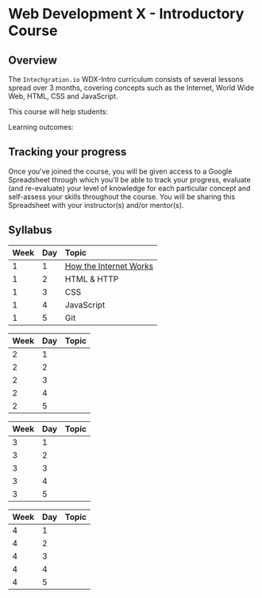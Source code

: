 # Web Development X - Introductory Course

## Overview 

The `Intechgration.io` WDX-Intro curriculum consists of several lessons spread over 3 months, covering concepts such as the Internet, World Wide Web, HTML, CSS and JavaScript.

This course will help students:

Learning outcomes:

## Tracking your progress

Once you've joined the course, you will be given access to a Google Spreadsheet through which you'll be able to track your progress, evaluate (and re-evaluate) your level of knowledge for each particular concept and self-assess your skills throughout the course. You will be sharing this Spreadsheet with your instructor(s) and/or mentor(s).

## Syllabus

| **Week** | **Day** | **Topic**                           |
| :---     |:---     |:---                                 |
| 1        | 1       | [How the Internet Works](week1.md#) |
| 1        | 2       | HTML & HTTP                         |
| 1        | 3       | CSS                                 |
| 1        | 4       | JavaScript                          |
| 1        | 5       | Git                                 |

| **Week** | **Day** | **Topic**                           |
| :---     |:---     |:---                                 |
| 2        | 1       | [](week2.md#)                       |
| 2        | 2       | [](week2.md#)                       |
| 2        | 3       | [](week2.md#)                       |
| 2        | 4       | [](week2.md#)                       |
| 2        | 5       | [](week2.md#)                       |

| **Week** | **Day** | **Topic**                           |
| :---     |:---     |:---                                 |
| 3        | 1       | [](week3.md#)                       |
| 3        | 2       | [](week3.md#)                       |
| 3        | 3       | [](week3.md#)                       |
| 3        | 4       | [](week3.md#)                       |
| 3        | 5       | [](week3.md#)                       |

| **Week** | **Day** | **Topic**                           |
| :---     |:---     |:---                                 |
| 4        | 1       | [](week4.md#)                       |
| 4        | 2       | [](week4.md#)                       |
| 4        | 3       | [](week4.md#)                       |
| 4        | 4       | [](week4.md#)                       |
| 4        | 5       | [](week4.md#)                       |




